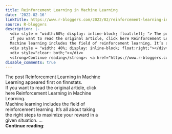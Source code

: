 ```yaml
---
title: Reinforcement Learning in Machine Learning
date: '2022-02-16'
linkTitle: https://www.r-bloggers.com/2022/02/reinforcement-learning-in-machine-learning/
source: R-bloggers
description: |-
  <div style = "width:60%; display: inline-block; float:left; "> The post Reinforcement Learning in Machine Learning appeared first on finnstats.<br />
  If you want to read the original article, click here Reinforcement Learning in Machine Learning.<br />
  Machine learning includes the field of reinforcement learning. It’s all about taking the right steps to maximize your reward in a given situation. ...</div>
  <div style = "width: 40%; display: inline-block; float:right;"></div>
  <div style="clear: both;"></div>
  <strong>Continue reading</strong>: <a href="https://www.r-bloggers.com/2022/02/reinforcemen ...
disable_comments: true
---
```

<div style = "width:60%; display: inline-block; float:left; "> The post Reinforcement Learning in Machine Learning appeared first on finnstats.<br />
If you want to read the original article, click here Reinforcement Learning in Machine Learning.<br />
Machine learning includes the field of reinforcement learning. It’s all about taking the right steps to maximize your reward in a given situation. ...</div>
<div style = "width: 40%; display: inline-block; float:right;"></div>
<div style="clear: both;"></div>
<strong>Continue reading</strong>: <a href="https://www.r-bloggers.com/2022/02/reinforcemen ...